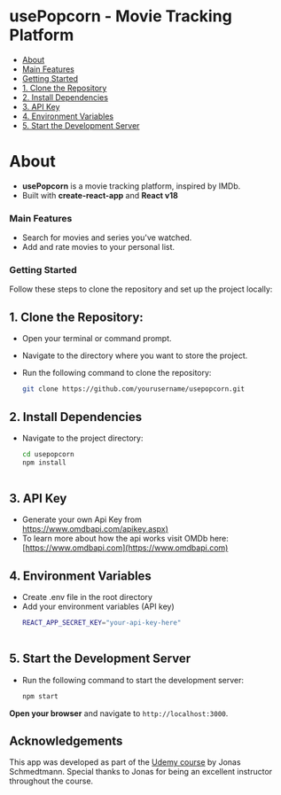 # usePopcorn - Movie Tracking Platform

- [About](#about)
- [Main Features](#main-features)
- [Getting Started](#getting-started)
- [1. Clone the Repository](#1-clone-the-repository)
- [2. Install Dependencies](#2-install-dependencies)
- [3. API Key](#3-api-key)
- [4. Environment Variables](#4-environment-variables)
- [5. Start the Development Server](#5-start-the-development-server)

# About

- **usePopcorn** is a movie tracking platform, inspired by IMDb.
- Built with **create-react-app** and **React v18**

### Main Features

* Search for movies and series you've watched.
* Add and rate movies to your personal list.

### Getting Started

Follow these steps to clone the repository and set up the project locally:

## 1. Clone the Repository:

* Open your terminal or command prompt.
* Navigate to the directory where you want to store the project.
* Run the following command to clone the repository:

  ```bash
  git clone https://github.com/yourusername/usepopcorn.git

## 2. Install Dependencies
* Navigate to the project directory:
  ```bash
  cd usepopcorn
  npm install
    
## 3. API Key
* Generate your own Api Key from [https://www.omdbapi.com/apikey.aspx)](https://www.omdbapi.com/apikey.aspx)
* To learn more about how the api works visit OMDb here: [https://www.omdbapi.com](https://www.omdbapi.com)
  
## 4. Environment Variables
* Create .env file in the root directory
* Add your environment variables (API key)
  ```bash
  REACT_APP_SECRET_KEY="your-api-key-here"
    
## 5. Start the Development Server
* Run the following command to start the development server:
  ```bash
  npm start
 **Open your browser** and navigate to `http://localhost:3000`.

## Acknowledgements
This app was developed as part of the [Udemy course](https://www.udemy.com/course/the-ultimate-react-course/) by Jonas Schmedtmann. Special thanks to Jonas for being an excellent instructor throughout the course.
